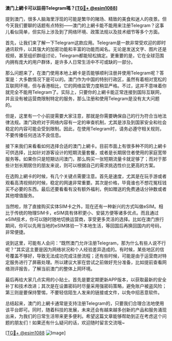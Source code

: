 **澳门上網卡可以註冊Telegram嗎？[[TG💪+ @esim1088](https://t.me/s/esim1088)]**

提到澳门，很多人脑海里浮现的可能是繁华的赌场、精致的美食和迷人的夜景。但今天我们要聊的话题有点特别——澳门的上網卡能不能用来注册Telegram？这事儿看似简单，但实际上涉及到了网络环境、政策法规以及技术细节等多个方面。

首先，让我们来了解一下Telegram这款应用。Telegram是一款非常受欢迎的即时通讯软件，以其强大的加密功能和丰富的功能而闻名。无论是发送文字、图片还是视频，甚至组织群组讨论，Telegram都能轻松搞定。更重要的是，它在全球范围内拥有庞大的用户群体，是许多人日常生活中不可或缺的一部分。

那么问题来了，在澳门使用本地上網卡是否能够顺利注册并使用Telegram呢？答案是：大多数情况下是可以的。澳门作为中国的特别行政区，虽然有着相对宽松的互联网环境，但与香港相比，它的网络监管力度稍显严格。不过，这并不意味着你就完全不能用Telegram了。实际上，只要你的上網卡能正常连接到国际互联网，并且没有被运营商限制特定的服务，那么注册和使用Telegram是没有太大问题的。

但是，这里有一个小前提需要大家注意，那就是你需要确保自己的行为符合当地法律法规。澳门政府对于网络内容有一定的审查机制，尤其是涉及到国家安全和社会稳定的内容可能会受到限制。因此，在使用Telegram时，请务必遵守相关规则，不要传播任何违法不良信息。

接下来我们来看看如何选择合适的澳门上網卡。目前市面上有很多种不同的上網卡可供选择，比如针对游客设计的短期流量套餐，或者是长期居住者使用的家庭宽带服务等。如果你只是短期访问澳门，那么购买一张短期流量卡就足够了；而对于那些计划长期居住的朋友来说，则可以根据自己的需求挑选性价比更高的方案。

在选购上網卡的时候，有几个关键点需要注意。首先是速度，尤其是在玩手游或者观看高清视频的时候，稳定的网速非常重要。其次是价格，毕竟谁也不想花冤枉钱买不必要的东西。最后还要看看有没有额外福利，例如赠送的免费通话分钟数或者其他增值服务。

当然啦，除了直接购买实体SIM卡之外，现在还有一种新兴的方式叫做eSIM。相比于传统的物理SIM卡，eSIM具有体积更小、安装方便等诸多优点。而且通过eSIM技术，你可以随时随地切换运营商，享受更多灵活的选择。比如在澳门旅行期间，你可以先用当地的eSIM体验一下本地生活，等回国后再换回国内的号码，非常便捷。

说到这里，可能有人会问：“既然澳门允许注册Telegram，那为什么有些人说不行呢？”其实这主要是因为网络状况和个人经验差异造成的。有时候，某些地区的信号覆盖不够好，导致无法成功完成注册流程；还有些时候，可能是由于运营商对特定服务进行了屏蔽处理。所以建议大家在尝试之前做好充分准备，比如提前查看网络测评报告，了解当前澳门的整体上网环境。

最后再给大家几点实用的小贴士。首先是要定期更新APP版本，以获取最新的安全补丁和技术改进；其次是在设置密码时尽量采用强密码策略，避免账户被盗风险；第三则是要保持警惕，不要轻信陌生人发来的链接或文件，以免中招恶意软件。

总结起来，澳门的上網卡通常是支持注册Telegram的，只要我们合理合法地使用该平台即可。同时，随着科技的发展，未来还会有越来越多创新的产品和服务涌现出来，为我们的日常生活带来更多便利。希望这篇文章能够帮助到正在考虑这个问题的朋友们！如果还有什么疑问的话，欢迎随时留言交流哦~

[[TG💪+ @esim1088](https://t.me/s/esim1088) ![Image](https://i.postimg.cc/4NQfJmqS/Snipaste-2025-05-13-00-14-12.png)]